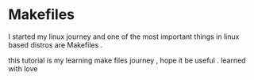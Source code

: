 # Makefiles
I started my linux journey
and one of the most important things in linux based distros are Makefiles . 

this tutorial is my learning make files journey , hope it be useful . 
learned with love
